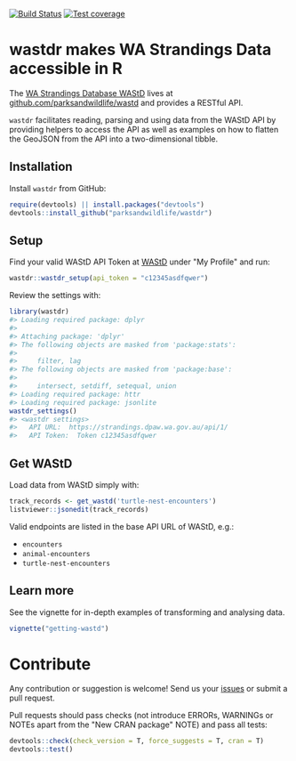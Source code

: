 
[![Build Status](https://travis-ci.org/parksandwildlife/wastdr.svg?branch=master)](https://travis-ci.org/parksandwildlife/wastdr) [![Test coverage](https://codecov.io/gh/parksandwildlife/wastdr/branch/master/graph/badge.svg)](https://codecov.io/gh/parksandwildlife/wastdr)

wastdr makes WA Strandings Data accessible in R
===============================================

The [WA Strandings Database WAStD](https://strandings.dpaw.wa.gov.au/) lives at [github.com/parksandwildlife/wastd](https://github.com/parksandwildlife/wastd) and provides a RESTful API.

`wastdr` facilitates reading, parsing and using data from the WAStD API by providing helpers to access the API as well as examples on how to flatten the GeoJSON from the API into a two-dimensional tibble.

Installation
------------

Install `wastdr` from GitHub:

``` r
require(devtools) || install.packages("devtools")
devtools::install_github("parksandwildlife/wastdr")
```

Setup
-----

Find your valid WAStD API Token at [WAStD](https://strandings.dpaw.wa.gov.au/) under "My Profile" and run:

``` r
wastdr::wastdr_setup(api_token = "c12345asdfqwer")
```

Review the settings with:

``` r
library(wastdr)
#> Loading required package: dplyr
#> 
#> Attaching package: 'dplyr'
#> The following objects are masked from 'package:stats':
#> 
#>     filter, lag
#> The following objects are masked from 'package:base':
#> 
#>     intersect, setdiff, setequal, union
#> Loading required package: httr
#> Loading required package: jsonlite
wastdr_settings()
#> <wastdr settings>
#>   API URL:  https://strandings.dpaw.wa.gov.au/api/1/ 
#>   API Token:  Token c12345asdfqwer
```

Get WAStD
---------

Load data from WAStD simply with:

``` r
track_records <- get_wastd('turtle-nest-encounters')
listviewer::jsonedit(track_records)
```

Valid endpoints are listed in the base API URL of WAStD, e.g.:

-   `encounters`
-   `animal-encounters`
-   `turtle-nest-encounters`

Learn more
----------

See the vignette for in-depth examples of transforming and analysing data.

``` r
vignette("getting-wastd")
```

Contribute
==========

Any contribution or suggestion is welcome! Send us your [issues](https://github.com/parksandwildlife/wastdr/issues) or submit a pull request.

Pull requests should pass checks (not introduce ERRORs, WARNINGs or NOTEs apart from the "New CRAN package" NOTE) and pass all tests:

``` r
devtools::check(check_version = T, force_suggests = T, cran = T)
devtools::test()
```

